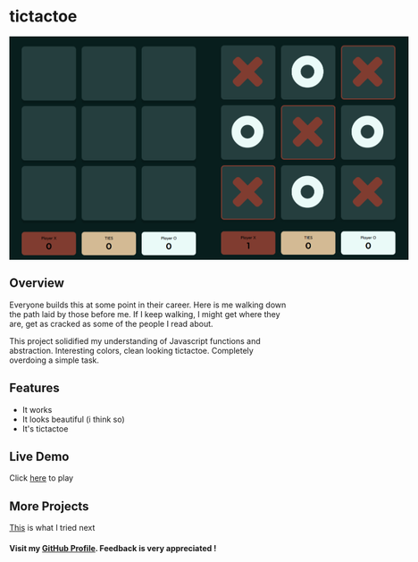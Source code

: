 # tictactoe

<div style = "display:flex">
<img src="assets/img1.png" height=400px>
<img src="assets/img2.png" height=400px>
</div>

## Overview
Everyone builds this at some point in their career. Here is me walking down the path laid by those before me. If I keep walking, I might get where they are, get as cracked as some of the people I read about.

This project solidified my understanding of Javascript functions and abstraction. Interesting colors, clean looking tictactoe. Completely overdoing a simple task.

## Features

- It works
- It looks beautiful (i think so)
- It's tictactoe

## Live Demo

Click [here](https://omkharade.github.io/odin-tictactoe/) to play

## More Projects

[This](https://github.com/OmKharade/pacman) is what I tried next

#### Visit my [GitHub Profile](https://github.com/OmKharade). Feedback is very appreciated !

